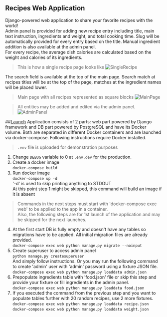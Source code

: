 ## Recipes Web Application
Django-powered web application to share your favorite recipes with the world!  
Admin panel is provided for adding new recipe entry including title, main text instruction, ingredients
and weight, and total cooking time. Slug will be automatically provided for every entry based
on the title. Manual ingredient addition is also available at the admin panel.  
For every recipe, the average dish calories are calculated based on the weight and calories of its ingredients.

>This is how a single recipe page looks like 
![SingleRecipe](https://user-images.githubusercontent.com/68658828/157976811-fbb88fec-5c0d-402e-860e-b12f338061b9.png)
>

The search field is available at the top of the main page. Search match at recipes titles will be at the top
of the page, matches at the ingredient names will be placed lower.

>Main page with all recipes represented as square blocks
![MainPage](https://user-images.githubusercontent.com/68658828/159061606-0ca11877-4e0d-455d-b659-4445353ea83f.png)
> 

>All entities may be added and edited via the admin panel.
![AdminPanel](https://user-images.githubusercontent.com/68658828/157977794-9e4aedae-c9bb-4ee9-b8ec-75fc719fdca8.png)
>
 
##<u>Launch</u>
Application consists of 2 parts: web part powered by Django framework and DB
part powered by PostgreSQL and have its Docker volume. Both are separated in different Docker containers and
are launched via docker-compose. Following instructions require Docker installed.  
> `.env` file is uploaded for demonstration purposes 
> 
1. Change `DEBUG` variable to 0 at `.env.dev` for the production.
2. Create a docker image  
`docker-compose build`
3. Run docker image  
`docker-compose up -d`  
'-d' is used to skip printing anything to STDOUT  
At this point step 1 might be skipped, this command will build an image if it is absent

>Commands in the next steps must start with 'docker-compose exec web' to be applied to the app in a container.  
Also, the following steps are for 1st launch of the application and may be skipped for the next launches. 
>
4. At the first start DB is fully empty and doesn't have any tables so migrations have to be applied. All initial migration files are already provided.  
`docker-compose exec web python manage.py migrate --noinput`  
5. Create superuser to access admin panel  
`python manage.py createsuperuser`  
And simply follow instructions. Or you may run the following command to create 'admin' user with 'admin' password using
a fixture JSON file.  
`docker-compose exec web python manage.py loaddata admin.json`
6. Prepopulate ingredients table with 'food.json' file or skip this step and
provide your fixture or fill ingredients in the admin panel.  
`docker-compose exec web python manage.py loaddata food.json`  
7. If you executed the command from the previous step and you want to populate tables
further with 20 random recipes, use 2 more fixtures.  
`docker-compose exec web python manage.py loaddata recipe.json`  
`docker-compose exec web python manage.py loaddata weight.json`  